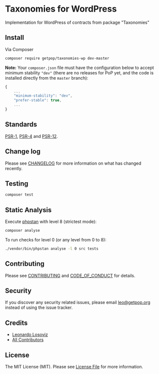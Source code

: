 # Taxonomies for WordPress

<!--
[![Latest Version on Packagist][ico-version]][link-packagist]
[![Software License][ico-license]](LICENSE.md)
[![Build Status][ico-travis]][link-travis]
[![Coverage Status][ico-scrutinizer]][link-scrutinizer]
[![Quality Score][ico-code-quality]][link-code-quality]
[![Total Downloads][ico-downloads]][link-downloads]
-->

Implementation for WordPress of contracts from package "Taxonomies"

## Install

Via Composer

``` bash
composer require getpop/taxonomies-wp dev-master
```

**Note:** Your `composer.json` file must have the configuration below to accept minimum stability `"dev"` (there are no releases for PoP yet, and the code is installed directly from the `master` branch):

```javascript
{
    ...
    "minimum-stability": "dev",
    "prefer-stable": true,
    ...
}
```

<!--
## Usage

``` php
```
-->

## Standards

[PSR-1](https://www.php-fig.org/psr/psr-1), [PSR-4](https://www.php-fig.org/psr/psr-4) and [PSR-12](https://www.php-fig.org/psr/psr-12).

## Change log

Please see [CHANGELOG](CHANGELOG.md) for more information on what has changed recently.

## Testing

``` bash
composer test
```

## Static Analysis

Execute [phpstan](https://github.com/phpstan/phpstan) with level 8 (strictest mode):

``` bash
composer analyse
```

To run checks for level 0 (or any level from 0 to 8):

``` bash
./vendor/bin/phpstan analyse -l 0 src tests
```

## Contributing

Please see [CONTRIBUTING](CONTRIBUTING.md) and [CODE_OF_CONDUCT](CODE_OF_CONDUCT.md) for details.

## Security

If you discover any security related issues, please email leo@getpop.org instead of using the issue tracker.

## Credits

- [Leonardo Losoviz][link-author]
- [All Contributors][link-contributors]

## License

The MIT License (MIT). Please see [License File](LICENSE.md) for more information.

[ico-version]: https://img.shields.io/packagist/v/getpop/taxonomies-wp.svg?style=flat-square
[ico-license]: https://img.shields.io/badge/license-MIT-brightgreen.svg?style=flat-square
[ico-travis]: https://img.shields.io/travis/getpop/taxonomies-wp/master.svg?style=flat-square
[ico-scrutinizer]: https://img.shields.io/scrutinizer/coverage/g/getpop/taxonomies-wp.svg?style=flat-square
[ico-code-quality]: https://img.shields.io/scrutinizer/g/getpop/taxonomies-wp.svg?style=flat-square
[ico-downloads]: https://img.shields.io/packagist/dt/getpop/taxonomies-wp.svg?style=flat-square

[link-packagist]: https://packagist.org/packages/getpop/taxonomies-wp
[link-travis]: https://travis-ci.org/getpop/taxonomies-wp
[link-scrutinizer]: https://scrutinizer-ci.com/g/getpop/taxonomies-wp/code-structure
[link-code-quality]: https://scrutinizer-ci.com/g/getpop/taxonomies-wp
[link-downloads]: https://packagist.org/packages/getpop/taxonomies-wp
[link-author]: https://github.com/leoloso
[link-contributors]: ../../contributors
